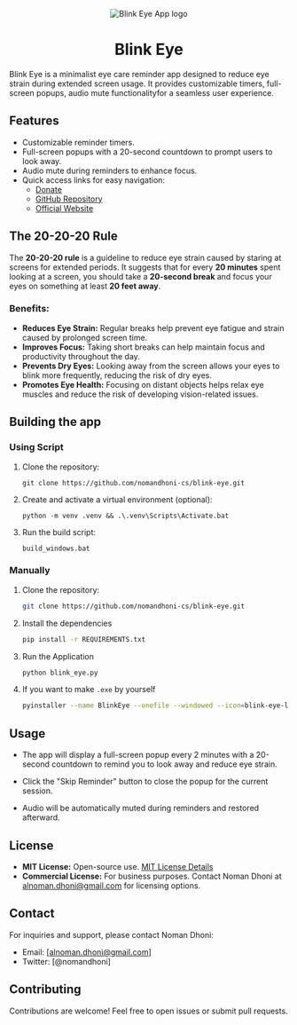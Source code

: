 <p align="center">
  <img src="https://raw.githubusercontent.com/nomandhoni-cs/blink-eye/master/blink-eye-logo.png" alt="Blink Eye App logo">
</p>
<h1 align="center">Blink Eye</h1>

Blink Eye is a minimalist eye care reminder app designed to reduce eye strain during extended screen usage. It provides customizable timers, full-screen popups, audio mute functionalityfor a seamless user experience.

## Features

- Customizable reminder timers.
- Full-screen popups with a 20-second countdown to prompt users to look away.
- Audio mute during reminders to enhance focus.
- Quick access links for easy navigation:
  - [Donate](https://www.buymeacoffee.com/nomandhoni)
  - [GitHub Repository](https://github.com/nomandhoni-cs/blink-eye)
  - [Official Website](https://blinkeye.vercel.app/)

## The 20-20-20 Rule

The **20-20-20 rule** is a guideline to reduce eye strain caused by staring at screens for extended periods. It suggests that for every **20 minutes** spent looking at a screen, you should take a **20-second break** and focus your eyes on something at least **20 feet away**.

### Benefits:

- **Reduces Eye Strain:** Regular breaks help prevent eye fatigue and strain caused by prolonged screen time.
- **Improves Focus:** Taking short breaks can help maintain focus and productivity throughout the day.
- **Prevents Dry Eyes:** Looking away from the screen allows your eyes to blink more frequently, reducing the risk of dry eyes.
- **Promotes Eye Health:** Focusing on distant objects helps relax eye muscles and reduce the risk of developing vision-related issues.


## Building the app

### Using Script

1. Clone the repository:

    ```command
    git clone https://github.com/nomandhoni-cs/blink-eye.git
    ```

2. Create and activate a virtual environment (optional):

    ```command
    python -m venv .venv && .\.venv\Scripts\Activate.bat
    ```

3. Run the build script:

    ```command
    build_windows.bat
    ```

### Manually

1. Clone the repository:

    ```bash
    git clone https://github.com/nomandhoni-cs/blink-eye.git

2. Install the dependencies

    ```bash
    pip install -r REQUIREMENTS.txt
3. Run the Application

    ```bash
    python blink_eye.py
4. If you want to make ```.exe``` by yourself

    ```bash
    pyinstaller --name BlinkEye --onefile --windowed --icon=blink-eye-logo.ico --hidden-import plyer.platforms.win.notification blink-eye.py


## Usage

- The app will display a full-screen popup every 2 minutes with a 20-second countdown to remind you to look away and reduce eye strain.

- Click the "Skip Reminder" button to close the popup for the current session.

- Audio will be automatically muted during reminders and restored afterward.

## License

- **MIT License:** Open-source use. [MIT License Details](./LICENSE.txt)
- **Commercial License:** For business purposes. Contact Noman Dhoni at alnoman.dhoni@gmail.com for licensing options.

## Contact

For inquiries and support, please contact Noman Dhoni:

- Email: [alnoman.dhoni@gmail.com]
- Twitter: [@nomandhoni]

## Contributing

Contributions are welcome! Feel free to open issues or submit pull requests.
